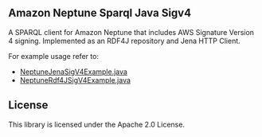 ## Amazon Neptune Sparql Java Sigv4

A SPARQL client for Amazon Neptune that includes AWS Signature Version 4 signing. Implemented as an RDF4J repository and Jena HTTP Client.
 
For example usage refer to:
 
-	[NeptuneJenaSigV4Example.java](https://github.com/aws/amazon-neptune-sparql-java-sigv4/blob/master/src/main/java/com/amazonaws/neptune/client/jena/NeptuneJenaSigV4Example.java) 
-	[NeptuneRdf4JSigV4Example.java](https://github.com/aws/amazon-neptune-sparql-java-sigv4/blob/master/src/main/java/com/amazonaws/neptune/client/rdf4j/NeptuneRdf4JSigV4Example.java) 

## License

This library is licensed under the Apache 2.0 License. 
